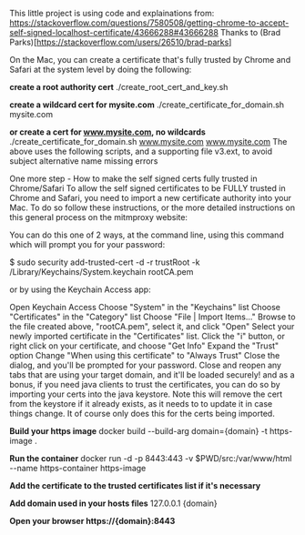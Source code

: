 This little project is using code and explainations from:
https://stackoverflow.com/questions/7580508/getting-chrome-to-accept-self-signed-localhost-certificate/43666288#43666288
Thanks to (Brad Parks)[https://stackoverflow.com/users/26510/brad-parks]

On the Mac, you can create a certificate that's fully trusted by Chrome and Safari at the system level by doing the following:

**create a root authority cert**
./create_root_cert_and_key.sh

**create a wildcard cert for mysite.com**
./create_certificate_for_domain.sh mysite.com

**or create a cert for www.mysite.com, no wildcards**
./create_certificate_for_domain.sh www.mysite.com www.mysite.com
The above uses the following scripts, and a supporting file v3.ext, to avoid subject alternative name missing errors

One more step - How to make the self signed certs fully trusted in Chrome/Safari
To allow the self signed certificates to be FULLY trusted in Chrome and Safari, you need to import a new certificate authority into your Mac. To do so follow these instructions, or the more detailed instructions on this general process on the mitmproxy website:

You can do this one of 2 ways, at the command line, using this command which will prompt you for your password:

$ sudo security add-trusted-cert -d -r trustRoot -k /Library/Keychains/System.keychain rootCA.pem

or by using the Keychain Access app:

Open Keychain Access
Choose "System" in the "Keychains" list
Choose "Certificates" in the "Category" list
Choose "File | Import Items..."
Browse to the file created above, "rootCA.pem", select it, and click "Open"
Select your newly imported certificate in the "Certificates" list.
Click the "i" button, or right click on your certificate, and choose "Get Info"
Expand the "Trust" option
Change "When using this certificate" to "Always Trust"
Close the dialog, and you'll be prompted for your password.
Close and reopen any tabs that are using your target domain, and it'll be loaded securely!
and as a bonus, if you need java clients to trust the certificates, you can do so by importing your certs into the java keystore. Note this will remove the cert from the keystore if it already exists, as it needs to to update it in case things change. It of course only does this for the certs being imported.

**Build your https image**
docker build --build-arg domain={domain} -t https-image .

**Run the container**
docker run -d -p 8443:443 -v $PWD/src:/var/www/html --name https-container https-image

**Add the certificate to the trusted certificates list if it's necessary**

**Add domain used in your hosts files**
127.0.0.1 {domain}

**Open your browser https://{domain}:8443**

